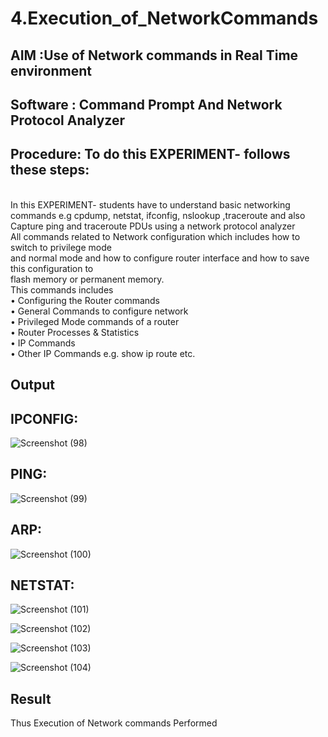# 4.Execution_of_NetworkCommands
## AIM :Use of Network commands in Real Time environment
## Software : Command Prompt And Network Protocol Analyzer
## Procedure: To do this EXPERIMENT- follows these steps:
<BR>
In this EXPERIMENT- students have to understand basic networking commands e.g cpdump, netstat, ifconfig, nslookup ,traceroute and also Capture ping and traceroute PDUs using a network protocol analyzer 
<BR>
All commands related to Network configuration which includes how to switch to privilege mode
<BR>
and normal mode and how to configure router interface and how to save this configuration to
<BR>
flash memory or permanent memory.
<BR>
This commands includes
<BR>
• Configuring the Router commands
<BR>
• General Commands to configure network
<BR>
• Privileged Mode commands of a router 
<BR>
• Router Processes & Statistics
<BR>
• IP Commands
<BR>
• Other IP Commands e.g. show ip route etc.
<BR>

## Output
## IPCONFIG:

![Screenshot (98)](https://github.com/user-attachments/assets/dcda3df7-a259-41b9-ac59-1277209d4b58)
## PING:

![Screenshot (99)](https://github.com/user-attachments/assets/dd2924d1-ad49-45fb-b663-bb9dd5f12eae)
## ARP:

![Screenshot (100)](https://github.com/user-attachments/assets/65186445-533e-49e7-b9aa-3423525a4dab)
## NETSTAT:

![Screenshot (101)](https://github.com/user-attachments/assets/51c33d42-cef7-42c0-a1e8-6b2cf1eb0cb4)

![Screenshot (102)](https://github.com/user-attachments/assets/a6f446ae-013a-48ef-a455-6a162b8249ef)

![Screenshot (103)](https://github.com/user-attachments/assets/e4d505b1-3e4f-4aa4-a3cd-dc6941999bb3)


![Screenshot (104)](https://github.com/user-attachments/assets/d0baa96d-bc29-49ca-ad98-d511a26d079d)
## Result
Thus Execution of Network commands Performed 
